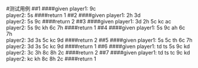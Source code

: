 #测试用例
##1
####given
player1: 9c<br>
player2: 5s
####return
1
##2
####given
player1: 2h 3d<br>
player2: 5s 9c
####return
2
##3
####given
player1: 3d 2h 5c kc ac<br>
player2: 5s 9c kh 6c 7h
####return
1
##4
####given
player1: 5s 9c ah 6c 7h <br>
player2: 3d 3s 5c kc 9d
####return
2
##5
####given
player1: 5s 5c th 6c 7h<br>
player2: 3d 3s 5c kc 9d
####return
1
##6
####given
player1: td ts 5s 9c kd<br>
player2: 3c 3h 8c 8h 2c
####return
2
##7
####given
player1: td ts tc 9c kd<br>
player2: kc kh 8c 8h 2c
####return
1


